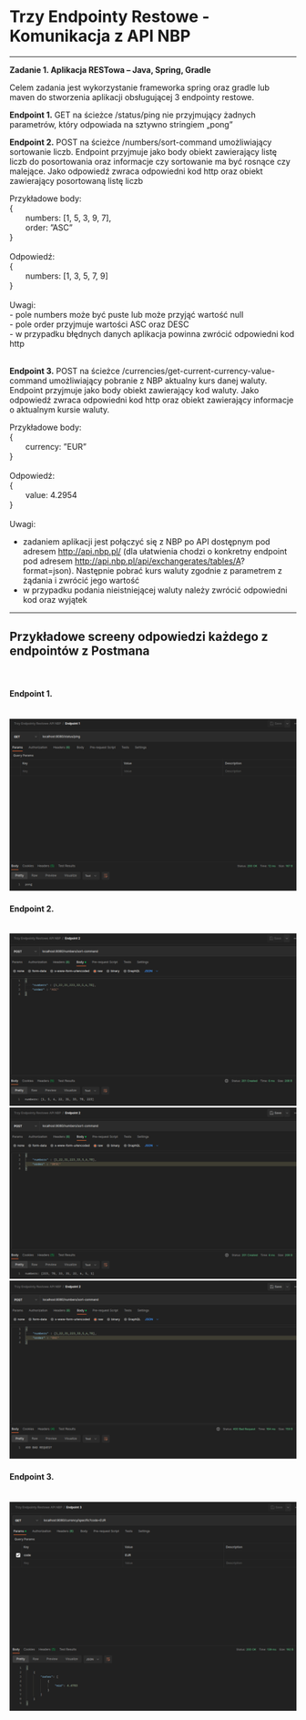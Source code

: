 <h1>Trzy Endpointy Restowe - Komunikacja z API NBP</h1>
<hr>
<p><strong>Zadanie 1. Aplikacja RESTowa – Java, Spring, Gradle</strong></p>
<p>Celem zadania jest wykorzystanie frameworka spring oraz gradle lub maven do stworzenia aplikacji
obsługującej 3 endpointy restowe.
<p><strong>Endpoint 1.</strong> GET na ścieżce /status/ping nie przyjmujący żadnych parametrów, który odpowiada na
sztywno stringiem „pong”</p>
<p><strong>Endpoint 2.</strong> POST na ścieżce /numbers/sort-command umożliwiający sortowanie liczb. Endpoint
przyjmuje jako body obiekt zawierający listę liczb do posortowania oraz informacje czy sortowanie
ma być rosnące czy malejące. Jako odpowiedź zwraca odpowiedni kod http oraz obiekt zawierający
posortowaną listę liczb</p>
Przykładowe body:<br>
{<br>
&emsp;&emsp;numbers: [1, 5, 3, 9, 7],<br>
&emsp;&emsp;order: ”ASC”<br>
}<br><br>
Odpowiedź:<br>
{<br>
&emsp;&emsp;numbers: [1, 3, 5, 7, 9]<br>
}<br><br>
Uwagi:<br>
- pole numbers może być puste lub może przyjąć wartość null<br>
- pole order przyjmuje wartości ASC oraz DESC<br>
- w przypadku błędnych danych aplikacja powinna zwrócić odpowiedni kod http<br><br>
<p><strong>Endpoint 3.</strong> POST na ścieżce /currencies/get-current-currency-value-command umożliwiający
pobranie z NBP aktualny kurs danej waluty. Endpoint przyjmuje jako body obiekt zawierający kod
waluty. Jako odpowiedź zwraca odpowiedni kod http oraz obiekt zawierający informacje o
aktualnym kursie waluty.</p>
Przykładowe body:<br>
{<br>
&emsp;&emsp;currency: ”EUR”<br>
}<br><br>
Odpowiedź:<br>
{<br>
&emsp;&emsp;value: 4.2954<br>
}<br><br>
Uwagi:

- zadaniem aplikacji jest połączyć się z NBP po API dostępnym pod adresem http://api.nbp.pl/ (dla
  ułatwienia chodzi o konkretny endpoint pod adresem http://api.nbp.pl/api/exchangerates/tables/A?
  format=json). Następnie pobrać kurs waluty zgodnie z parametrem z żądania i zwrócić jego wartość
- w przypadku podania nieistniejącej waluty należy zwrócić odpowiedni kod oraz wyjątek
<hr>


## Przykładowe screeny odpowiedzi każdego z endpointów z Postmana
<br>
<h4><strong>Endpoint 1.</strong></h4>
<br>
<img src="src/main/resources/static/img.png">
<h4><strong>Endpoint 2.</strong></h4>
<br>
<img src="src/main/resources/static/img_1.png">
<img src="src/main/resources/static/img_2.png">
<img src="src/main/resources/static/img_3.png">
<h4><strong>Endpoint 3.</strong></h4>
<br>
<img src="src/main/resources/static/img_4.png">